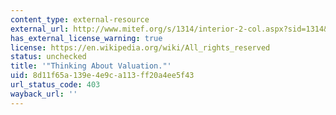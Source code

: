 ```yaml
---
content_type: external-resource
external_url: http://www.mitef.org/s/1314/interior-2-col.aspx?sid=1314&gid=5&pgid=5796
has_external_license_warning: true
license: https://en.wikipedia.org/wiki/All_rights_reserved
status: unchecked
title: '"Thinking About Valuation."'
uid: 8d11f65a-139e-4e9c-a113-ff20a4ee5f43
url_status_code: 403
wayback_url: ''
---
```

